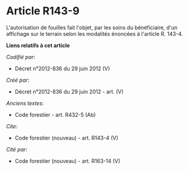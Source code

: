 # Article R143-9

L'autorisation de fouilles fait l'objet, par les soins du bénéficiaire, d'un affichage sur le terrain selon les modalités
énoncées à l'article R. 143-4.

**Liens relatifs à cet article**

_Codifié par_:

  - Décret n°2012-836 du 29 juin 2012 (V)

_Créé par_:

  - Décret n°2012-836 du 29 juin 2012 - art. (V)

_Anciens textes_:

  - Code forestier - art. R432-5 (Ab)

_Cite_:

  - Code forestier (nouveau) - art. R143-4 (V)

_Cité par_:

  - Code forestier (nouveau) - art. R163-14 (V)
